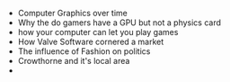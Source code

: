 - Computer Graphics over time
- Why the do gamers have a GPU but not a physics card
- how your computer can let you play games
- How Valve Software cornered a market
- The influence of Fashion on politics
- Crowthorne and it's local area
- 